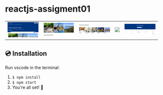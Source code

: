 # reactjs-assigment01

<h3 align="center">
   <table>
      <tbody>
        <tr>
          <td align="center" valign="middle">
            <img src="demo/banner.PNG" />
          </td>
          <td align="center" valign="middle">
            <img src="demo/list city.PNG">
          </td>
          <td align="center" valign="middle">
            <img src="demo/filter by type.PNG">
          </td>
          <td align="center" valign="middle">
            <img src="demo/list favorites.PNG">
          </td>
          <td align="center" valign="middle">
            <img src="demo/footer.PNG">
          </td>
        </tr>
      </tbody>
    </table>
</h3>

<h2>💿 Installation</h2>

<p>Run vscode in the terminal:</p>

<ol>
  <li>
    <code>$ npm install</code>
  </li>
  <li>
    <code>$ npm start</code>
  </li>
  <li>You're all set! 🎉</li>
</ol>

